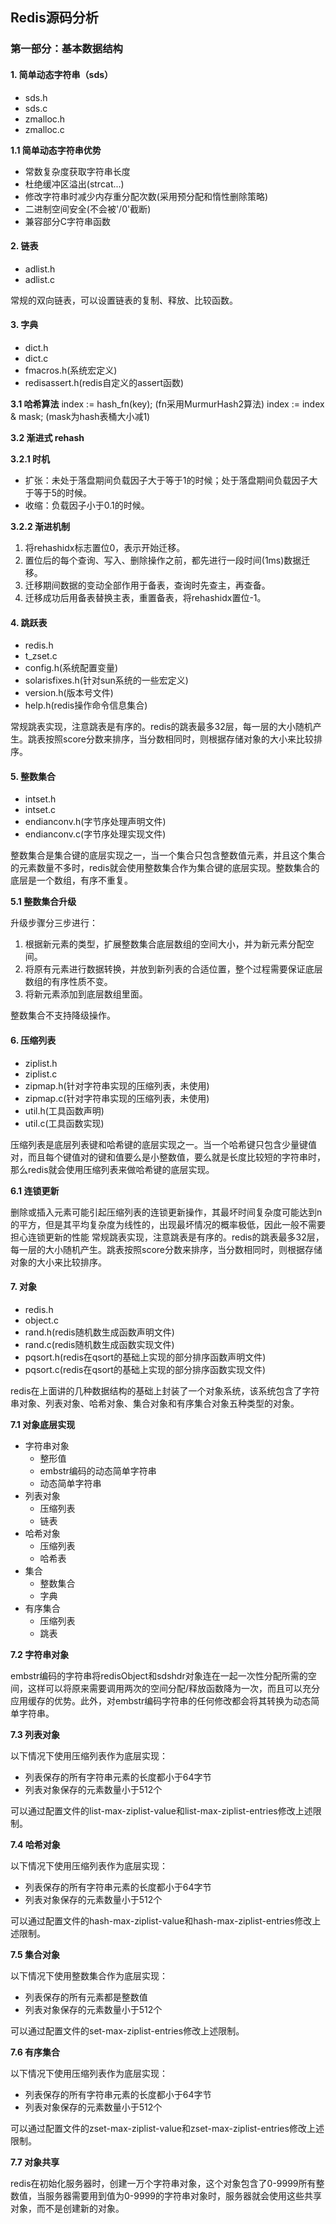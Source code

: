 ## Redis源码分析


### 第一部分：基本数据结构


#### 1. 简单动态字符串（sds）

- sds.h
- sds.c
- zmalloc.h
- zmalloc.c

**1.1 简单动态字符串优势**

- 常数复杂度获取字符串长度
- 杜绝缓冲区溢出(strcat...)
- 修改字符串时减少内存重分配次数(采用预分配和惰性删除策略)
- 二进制空间安全(不会被'/0'截断)
- 兼容部分C字符串函数


#### 2. 链表

- adlist.h
- adlist.c

常规的双向链表，可以设置链表的复制、释放、比较函数。


#### 3. 字典

- dict.h
- dict.c
- fmacros.h(系统宏定义)
- redisassert.h(redis自定义的assert函数)

**3.1 哈希算法**
index := hash_fn(key); (fn采用MurmurHash2算法)
index := index & mask; (mask为hash表桶大小减1)

**3.2 渐进式 rehash**

**3.2.1 时机**

- 扩张：未处于落盘期间负载因子大于等于1的时候；处于落盘期间负载因子大于等于5的时候。
- 收缩：负载因子小于0.1的时候。

**3.2.2 渐进机制**

1.  将rehashidx标志置位0，表示开始迁移。
2.  置位后的每个查询、写入、删除操作之前，都先进行一段时间(1ms)数据迁移。
3.  迁移期间数据的变动全部作用于备表，查询时先查主，再查备。
4.  迁移成功后用备表替换主表，重置备表，将rehashidx置位-1。


#### 4. 跳跃表

- redis.h
- t_zset.c
- config.h(系统配置变量)
- solarisfixes.h(针对sun系统的一些宏定义)
- version.h(版本号文件)
- help.h(redis操作命令信息集合)

常规跳表实现，注意跳表是有序的。redis的跳表最多32层，每一层的大小随机产生。跳表按照score分数来排序，当分数相同时，则根据存储对象的大小来比较排序。


#### 5. 整数集合

- intset.h
- intset.c
- endianconv.h(字节序处理声明文件)
- endianconv.c(字节序处理实现文件)

整数集合是集合键的底层实现之一，当一个集合只包含整数值元素，并且这个集合的元素数量不多时，redis就会使用整数集合作为集合键的底层实现。整数集合的底层是一个数组，有序不重复。

**5.1 整数集合升级**

升级步骤分三步进行：

1. 根据新元素的类型，扩展整数集合底层数组的空间大小，并为新元素分配空间。
2. 将原有元素进行数据转换，并放到新列表的合适位置，整个过程需要保证底层数组的有序性质不变。
3. 将新元素添加到底层数组里面。

整数集合不支持降级操作。


#### 6. 压缩列表

- ziplist.h
- ziplist.c
- zipmap.h(针对字符串实现的压缩列表，未使用)
- zipmap.c(针对字符串实现的压缩列表，未使用)
- util.h(工具函数声明)
- util.c(工具函数实现)

压缩列表是底层列表键和哈希键的底层实现之一。当一个哈希键只包含少量键值对，而且每个键值对的键和值要么是小整数值，要么就是长度比较短的字符串时，那么redis就会使用压缩列表来做哈希键的底层实现。

**6.1 连锁更新**

删除或插入元素可能引起压缩列表的连锁更新操作，其最坏时间复杂度可能达到n的平方，但是其平均复杂度为线性的，出现最坏情况的概率极低，因此一般不需要担心连锁更新的性能
常规跳表实现，注意跳表是有序的。redis的跳表最多32层，每一层的大小随机产生。跳表按照score分数来排序，当分数相同时，则根据存储对象的大小来比较排序。


#### 7. 对象

- redis.h
- object.c
- rand.h(redis随机数生成函数声明文件)
- rand.c(redis随机数生成函数实现文件)
- pqsort.h(redis在qsort的基础上实现的部分排序函数声明文件)
- pqsort.c(redis在qsort的基础上实现的部分排序函数实现文件)

redis在上面讲的几种数据结构的基础上封装了一个对象系统，该系统包含了字符串对象、列表对象、哈希对象、集合对象和有序集合对象五种类型的对象。

**7.1 对象底层实现**

- 字符串对象
	- 整形值
	- embstr编码的动态简单字符串
	- 动态简单字符串
- 列表对象
	- 压缩列表
	- 链表
- 哈希对象
	- 压缩列表
	- 哈希表
- 集合
	- 整数集合
	- 字典
- 有序集合
	- 压缩列表
	- 跳表

**7.2 字符串对象**

embstr编码的字符串将redisObject和sdshdr对象连在一起一次性分配所需的空间，这样可以将原来需要调用两次的空间分配/释放函数降为一次，而且可以充分应用缓存的优势。此外，对embstr编码字符串的任何修改都会将其转换为动态简单字符串。

**7.3 列表对象**

以下情况下使用压缩列表作为底层实现：
- 列表保存的所有字符串元素的长度都小于64字节
- 列表对象保存的元素数量小于512个

可以通过配置文件的list-max-ziplist-value和list-max-ziplist-entries修改上述限制。

**7.4 哈希对象**

以下情况下使用压缩列表作为底层实现：
- 列表保存的所有字符串元素的长度都小于64字节
- 列表对象保存的元素数量小于512个

可以通过配置文件的hash-max-ziplist-value和hash-max-ziplist-entries修改上述限制。

**7.5 集合对象**

以下情况下使用整数集合作为底层实现：
- 列表保存的所有元素都是整数值
- 列表对象保存的元素数量小于512个

可以通过配置文件的set-max-ziplist-entries修改上述限制。

**7.6 有序集合**

以下情况下使用压缩列表作为底层实现：
- 列表保存的所有字符串元素的长度都小于64字节
- 列表对象保存的元素数量小于512个

可以通过配置文件的zset-max-ziplist-value和zset-max-ziplist-entries修改上述限制。

**7.7 对象共享**

redis在初始化服务器时，创建一万个字符串对象，这个对象包含了0-9999所有整数值，当服务器需要用到值为0-9999的字符串对象时，服务器就会使用这些共享对象，而不是创建新的对象。
